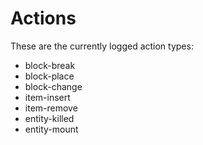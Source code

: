 # Actions

These are the currently logged action types:

- block-break
- block-place
- block-change
- item-insert
- item-remove
- entity-killed
- entity-mount